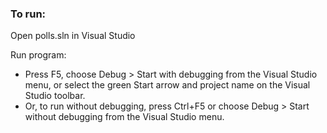 ### To run:

Open polls.sln in Visual Studio

Run program:
- Press F5, choose Debug > Start with debugging from the Visual Studio menu, or select the green Start arrow and project name on the Visual Studio toolbar.
- Or, to run without debugging, press Ctrl+F5 or choose Debug > Start without debugging from the Visual Studio menu.
